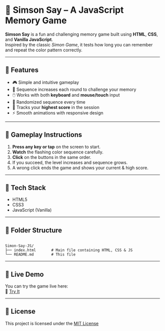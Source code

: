 # 🧠 Simson Say – A JavaScript Memory Game

**Simson Say** is a fun and challenging memory game built using **HTML**, **CSS**, and **Vanilla JavaScript**.  
Inspired by the classic *Simon Game*, it tests how long you can remember and repeat the color pattern correctly.

---

## 🚀 Features

- 🎮 Simple and intuitive gameplay  
- 🧠 Sequence increases each round to challenge your memory  
- 🖱️ Works with both **keyboard** and **mouse/touch** input  
- 🔁 Randomized sequence every time  
- 💯 Tracks your **highest score** in the session  
- ⚡ Smooth animations with responsive design

---

## 🎨 Gameplay Instructions

1. **Press any key or tap** on the screen to start.
2. **Watch** the flashing color sequence carefully.
3. **Click** on the buttons in the same order.
4. If you succeed, the level increases and sequence grows.
5. A wrong click ends the game and shows your current & high score.

---

## 🧱 Tech Stack

- HTML5
- CSS3
- JavaScript (Vanilla)

---

## 📁 Folder Structure

```

Simon-Say-JS/
├── index.html       # Main file containing HTML, CSS & JS
└── README.md        # This file

```

---

## 📸 Live Demo

You can try the game live here:  
🔗 [Try It](https://ybhavesh-0915.github.io/Simon-Say-JS)

---

## 📄 License

This project is licensed under the [MIT License](LICENSE)

